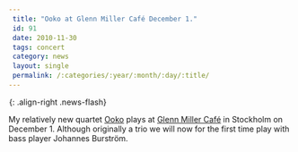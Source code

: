 ```yaml
---
 title: "Ooko at Glenn Miller Café December 1."
 id: 91
 date: 2010-11-30
 tags: concert
 category: news
 layout: single
 permalink: /:categories/:year/:month/:day/:title/
---
```

![image-right](/assets/images/spacer.gif){: .align-right .news-flash}

My relatively new quartet <a href="http://www.henrikfrisk.com/index.jsp?metaId=music&id=proj&about=1&field=id&query=6">Ooko</a> plays at <a href="http://www.glennmillercafe.com/">Glenn Miller Café</a> in Stockholm on December 1. Although originally a trio we will now for the first time play with bass player Johannes Burström.


